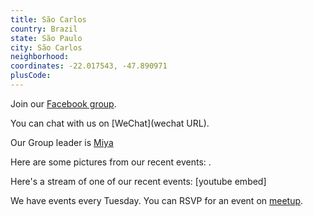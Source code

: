 ```yaml
---
title: São Carlos
country: Brazil
state: São Paulo
city: São Carlos
neighborhood: 
coordinates: -22.017543, -47.890971
plusCode:
---
```

Join our [Facebook group](https://www.facebook.com/groups/free.code.camp.sao.carlos).

You can chat with us on [WeChat](wechat URL).

Our Group leader is [Miya](freecodecamp.org/miya)

Here are some pictures from our recent events:
![]().

Here's a stream of one of our recent events:
[youtube embed]

We have events every Tuesday. You can RSVP for an event on [meetup](meetupurl).

